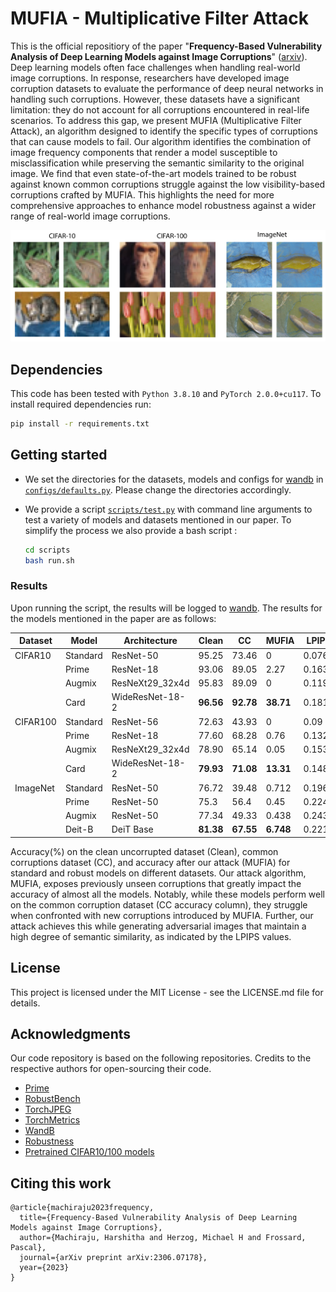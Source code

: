 # MUFIA - Multiplicative Filter Attack
This is the official repositiory of the paper "**Frequency-Based Vulnerability Analysis of Deep Learning Models against Image Corruptions**" ([arxiv](https://arxiv.org/abs/2306.07178)).
Deep learning models often face challenges when handling real-world image corruptions. In response, researchers have developed image corruption datasets to evaluate the performance of deep neural networks in handling such corruptions. However, these datasets have a significant limitation: they do not account for all corruptions encountered in real-life scenarios. To address this gap, we present MUFIA (Multiplicative Filter Attack), an algorithm designed to identify the specific types of corruptions that can cause models to fail. Our algorithm identifies the combination of image frequency components that render a model susceptible to misclassification while preserving the semantic similarity to the original image. We find that even state-of-the-art models trained to be robust against known common corruptions struggle against the low visibility-based corruptions crafted by MUFIA. This highlights the need for more comprehensive approaches to enhance model robustness against a wider range of real-world image corruptions. 

<p align="center">
    <img src="misc/mufia_samples.png"/>
</p>


## Dependencies
This code has been tested with `Python 3.8.10` and `PyTorch 2.0.0+cu117`. To install required dependencies run:

```sh
pip install -r requirements.txt
```

## Getting started
 - We set the directories for the datasets, models and configs for [wandb](https://wandb.ai/site) in [`configs/defaults.py`](config.py). Please change the directories accordingly.

- We provide a script [`scripts/test.py`](scripts/test.py) with command line arguments to test a variety of models and datasets mentioned in our paper. To simplify the process we also provide a bash script : 
    ```sh
    cd scripts
    bash run.sh
    ```


### Results

Upon running the script, the results will be logged to [wandb](https://wandb.ai/site). The results for the models mentioned in the paper are as follows:

| Dataset  	| Model    	| Architecture     	| Clean     	| CC        	| MUFIA     	| LPIPS  	|
|----------	|----------	|------------------	|-----------	|-----------	|-----------	|--------	|
| CIFAR10  	| Standard 	| ResNet-50        	| 95.25     	| 73.46     	| 0         	| 0.076  	|
|          	| Prime    	| ResNet-18        	| 93.06     	| 89.05     	| 2.27      	| 0.163  	|
|          	| Augmix   	| ResNeXt29\_32x4d 	| 95.83     	| 89.09     	| 0         	| 0.119  	|
|          	| Card     	| WideResNet-18-2  	| **96.56** 	| **92.78** 	| **38.71** 	| 0.181  	|
| CIFAR100 	| Standard 	| ResNet-56        	| 72.63     	| 43.93     	| 0         	| 0.09   	|
|          	| Prime    	| ResNet-18        	| 77.60     	| 68.28     	| 0.76      	| 0.132  	|
|          	| Augmix   	| ResNeXt29\_32x4d 	| 78.90     	| 65.14     	| 0.05      	| 0.1536 	|
|          	| Card     	| WideResNet-18-2  	| **79.93** 	| **71.08** 	| **13.31** 	| 0.148  	|
| ImageNet 	| Standard 	| ResNet-50        	| 76.72     	| 39.48     	| 0.712     	| 0.196  	|
|          	| Prime    	| ResNet-50        	| 75.3      	| 56.4      	| 0.45      	| 0.224  	|
|          	| Augmix   	| ResNet-50        	| 77.34     	| 49.33     	| 0.438     	| 0.243  	|
|          	| Deit-B   	| DeiT Base        	| **81.38** 	| **67.55** 	| **6.748** 	| 0.221  	|

Accuracy(%) on the clean uncorrupted dataset (Clean), common corruptions dataset (CC), and accuracy after our attack (MUFIA) for standard and robust models on different datasets. Our attack algorithm, MUFIA, exposes previously unseen corruptions that greatly impact the accuracy of almost all the models. Notably, while these models perform well on the common corruption dataset (CC accuracy column), they struggle when confronted with new corruptions introduced by MUFIA. Further, our attack achieves this while generating adversarial images that maintain a high degree of semantic similarity, as indicated by the LPIPS values.

## License
This project is licensed under the MIT License - see the LICENSE.md file for details.

## Acknowledgments
Our code repository is based on the following repositories. Credits to the respective authors for open-sourcing their code.
* [Prime](https://github.com/amodas/PRIME-augmentations)
* [RobustBench](https://robustbench.github.io/)
* [TorchJPEG](https://torchjpeg.readthedocs.io/en/latest/#)
* [TorchMetrics](https://torchmetrics.readthedocs.io/en/stable/)
* [WandB](https://wandb.ai/site)
* [Robustness](https://github.com/MadryLab/robustness)
* [Pretrained CIFAR10/100 models](https://github.com/chenyaofo/pytorch-cifar-models)

## Citing this work

```
@article{machiraju2023frequency,
  title={Frequency-Based Vulnerability Analysis of Deep Learning Models against Image Corruptions},
  author={Machiraju, Harshitha and Herzog, Michael H and Frossard, Pascal},
  journal={arXiv preprint arXiv:2306.07178},
  year={2023}
}
```